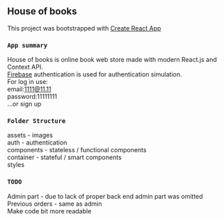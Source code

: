 ## House of books

This project was bootstrapped with [Create React App](https://github.com/facebook/create-react-app)

### `App summary`

House of books is online book web store made with modern React.js and Context API.<br/>
[Firebase](https://firebase.google.com/docs/reference/rest/auth) authentication is used for authentication simulation. <br/>
For log in use:<br/>
email:1111@11.11<br/>
password:11111111<br/>
...or sign up

### `Folder Structure`

assets - images<br />
auth - authentication<br />
components - stateless / functional components<br />
container - stateful / smart components<br />
styles<br />

### `TODO`

Admin part - due to lack of proper back end admin part was omitted<br/>
Previous orders - same as admin<br />
Make code bit more readable<br/>
